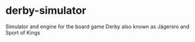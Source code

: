 # derby-simulator
Simulator and engine for the board game Derby also known as Jägersro and Sport of Kings
